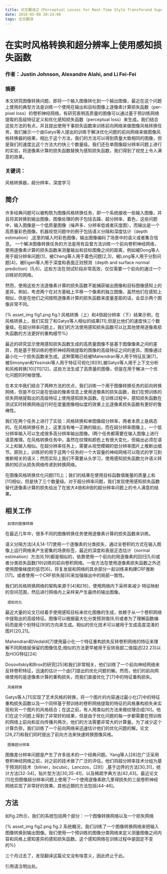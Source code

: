 ```yaml
---
title: 论文翻译之《Perceptual Losses for Real-Time Style Transferand Super-Resolution》
date: 2018-05-08 20:24:09
tags: 论文翻译
---
```

# 在实时风格转换和超分辨率上使用感知损失函数

### 作者：Justin Johnson, Alexandre Alahi, and Li Fei-Fei

### 摘要

本文研究图像转换问题，即将一个输入图像转化到一个输出图像，最近在这个问题上使用的典型方法是训练一个使用在输出和目标图像上逐像素计算损失函数（per-pixel loss）的卷积神经网络。有研究表明高质量的图像可以通过基于预训练网络提取的高级特征定义和优化感知损失函数（perceptual loss）来生成。我们结合这些方法的有点，并且提出使用干事损失函数来训练前向网络来做图像风格转换任务，我们展示一个由Gatys等人提出的训练于解决优化问题的前向网络来做图像风格转换器的结果，相比于这个方法，我们的方法可以得到质量大致相同的图像，但是我们的速度比这个方法大约快三个数量级。我们还在单图像超分辨率问题上进行的实验，将逐像素计算的损失函数替换为感知损失函数，我们得到了视觉上令人满意的效果。

### 关键词：

风格转换器，超分辨率，深度学习

## 简介

许多经典问题可以被构筑为图像风格转换任务，即一个系统接收一些输入图像，并且将其转换到输出图像，图像处理的例子包括去躁、超分辨率、着色，这些问题中，输入图像是一个低质量图像（噪声多、分辨率低或者灰度图），而输出是一个高质量彩色图像。机器视觉问题中的例子包括语义分隔和深度估计（depth estimation）,这里的输入时彩色图像，输出图像编码了场景中的语义或者集合信息。
一个解决图像转换任务的方法是用有监督方法训练一个前向卷积神经网络，使用逐像素计算的损失函数来测量输出和目标图像之间的距离，例如被Dong等人用于超分辨率问题[1]，被Cheng等人用于着色问题[2,3]，被Long等人用于分割问题[4]，被Eigen等人用于深度和表面正则预测（depth and surface normal prediction）[5,6]，这些方法在测试阶段非常高效，仅仅需要一个前向的通过一个训练好的网络。

然而，使用这些方法逐像素计算的损失函数不能捕获输出图像和目标图像感知上的差异。例如，考虑两个在对方基础上平移一个像素的独立图像，虽然他们在感知上相似，但是在他们之间按照逐像素计算的损失函数来度量差距的话，会显示两个图像非常不同。

{% asset_img fig1.png fig.1 风格转换（上）和4倍超分辨率（下）结果示例，在风格转换上，我们实现了和Gatys等人相似的结果[11],但是比他们的速度快三个数量级。在超分辨率问题上，我们的方法使用感知损失函数可以比其他使用逐像素损失函数的方法更好的重构细节%}

最近的研究显示使用感知损失函数生成的高质量图像不是基于图像像素之间的差异，而是基于预训练的卷积神经网络提取的图像的高级特征之间的差异。图像通过最小化一个损失函数来生成。这种策略已经被Mahendran等人用于特征反演[7]，被Simonyan和Yosinski等人用于特征可视化[8][9],被Gatys等人用于上下文分析和风格转换[10][11][12]，这些方法生成了高质量的图像，但是在用于解决一个优化问题的时候很慢。

在本文中我们结合了两种方法的优点，我们训练一个用于图像转换任务的前向转换网络，但是不仅只是在低级的像素信息上使用逐像素的损失函数，我们在预训练的损失网络提取出的高级特征上使用感知损失函数。在训练过程中，感知损失函数在测试实时转换网络运行时在度量图像相似度的效果上比逐像素损失函数有更好的鲁棒性。

我们在两个任务上进行了实验：风格转换和单图像超分辨率，两者本质上是病态的。在风格转换任务上，这里没有唯一正确的输出，而在超分辨率图像上，一个低分辨率输入可以生成很多高分辨率输出图像。l两个任务都需要在输入图像上进行语意推理。在风格转换任务中，虽然在纹理和颜色上有很大变化，但输出必须在语义上和输入相似。在超分辨率任务上，需要从视觉模糊的低分辨率图片上推断出细节。原则上，训练好的用于这两个任务的一个大容量的神经网络可以隐式的学习到推断相关的语义；然而实际上我们不需要从头学习，使用感知损失函数允许语义转换的知识从损失网络传递到转换网络。

在图像风格转换优化问题[11]上；我们的结果在使用目标函数值衡量的质量上和[11]相似，但是快了三个数量级。对于超分辨率问题，我们发现使用感知损失函数替代逐像素计算的损失给出了在放大4倍和8倍的超分辨率问题上的令人满意的结果。

## 相关工作

     前馈的图像转换

在最近几年中，很多不同的图像转换任务使用逐像素计算的损失函数来训练。

语义分隔方法[4,6,14-17]使用一个逐像素的分类损失，通过全卷积的方式在输入图像上运行网络来产生密集的场景标签，最近的深度和表层正态估计（normal estimation）方法[6,19]都是相似的，依靠使用一个前向的用逐像素的回归[5,6]或者分类损失函数[19]训练的前向卷积网络。一些方法在使用逐像素损失函数之外还使用图像梯度的惩罚[6]，将复发层和网络的其余部分一起训练来构建CRF推断[17]。或者使用一个CRF损失层[8]来加强输出中的局部一致性。

我们的风格转换网络的架构来源于[4]和[16]，使用网络内下采样来减少
特征映射的空间范围，然后进行网络内上采样来产生最终的输出图像。

     感知优化

最近大量的论文已经着手使用感知目标来优化图像的生成，依赖于从一个卷积网络中提取出的高级特征。图像可以根据最大化分类预测值[8,9]或者为了理解函数编码而是用个别特征[9]的方向来生成。相似的优化技术可以被用于生成高度混淆的图片[20,21]。

Mahendran和Vedaldi[7]使用最小化一个特征重构损失反转卷积网络的特征来理解不同网络层保留的图像信息;相似的方法更早被用于反转局部二值描述[22.23]以及HOG特征[24]

Dosovitskiy和Brox的研究[25]和我们非常相关，他们训练了一个前向神经网络来反转卷积特征，迅速的估计一个由[7]提出的优化问题的解。然而，他们的前向网络使用的是逐像素计算的重构损失，而我们直接优化了[7]中的特征重构损失。

     风格转换

Gatys等人[11]实现了艺术风格的转换，将一个图片的内容通过最小化[7]中的特征重构损失函数以及一个同样基于预训练的卷积网络提取的特征的风格重构损失来实现和另一个图片的风格结合；在这之前，有人用类似的方法来做纹理合成[10]。他们在这个问题上得到了非常好的结果，但是由于优化问题的每一步都需要在预训练的网络上前向和反向传播共两次，他们的方法需要非常大的计算量。为了减少这个计算负担，我们训练了一个前向网络来迅速估计他们的优化问题的解。论文[26,27]和我们同时提出了前向方法来快速转换图像风格。

     图像超分辨率

图像差分辨率问题是产生了许多技术的一个经典问题。Yang等人[28]在广泛采用卷积神经网络之前，对之前的技术做了广泛的评估。他们将超分辨率技术分组为基于预测的技术（biliner，bicubic，Lanczos，[29]）,基于边界的方法[30,31]，统计方法[32-34]，贴片型方法[30,35-41]，以及稀疏字典方法[42,43]。最近论文[1]在但图像超分辨率问题上使用了一个使用逐像素欧几里得损失的三层卷积神经网络实现了非常好的效果。其他近期的方法包括[44-46]。

## 方法

如fig.2所示，我们的系统包括两个部分：一个图像转换网络以及一个损失网络

{% asset_img fig2.png fig.2 系统概况，我们训练了一个图像转换网络来把输入图像转换到输出图像。我们使用一个预训练的图像分类网络来定义测量图像之间内容和风格上感知差异的感知损失函数。这个感知网络在训练过程中是固定不变的%}

三个月过去了，发现翻译这篇论文没有啥意义，因此终止于此。

引用请注明出处。
